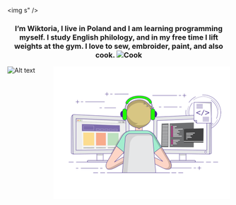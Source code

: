 <img s" />
<h3 align="center">I’m Wiktoria, I live in Poland and I am learning programming myself. I study English philology, and in my free time I lift weights at the gym. I love to sew, embroider, paint, and also cook. <img src="https://raw.githubusercontent.com/Tarikul-Islam-Anik/Animated-Fluent-Emojis/master/Emojis/People/Cook.png" alt="Cook" width="25" height="25" /></h3>
<img align="right" alt="Coding" width="400" src="https://raw.githubusercontent.com/devSouvik/devSouvik/master/gif3.gif">

![Alt text](https://spotify-recently-played-readme.vercel.app/api?user=wiktoriaoblixajek)
<!--
**Wikaobl/Wikaobl** is a ✨ _special_ ✨ repository because its `README.md` (this file) appears on your GitHub profile.

Here are some ideas to get you started:

- 🔭 I’m currently working on ...
- 🌱 I’m currently learning ...
- 👯 I’m looking to collaborate on ...
- 🤔 I’m looking for help with ...
- 💬 Ask me about ...
- 📫 How to reach me: ...
- 😄 Pronouns: ...
- ⚡ Fun fact: ...
-->
